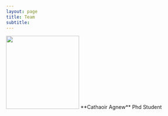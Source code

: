 ```yaml
---
layout: page
title: Team
subtitle: 
---
```


<img src="/assets/img/hello_world.jpeg" width="200" height="200">  
**Cathaoir Agnew**  
Phd Student




